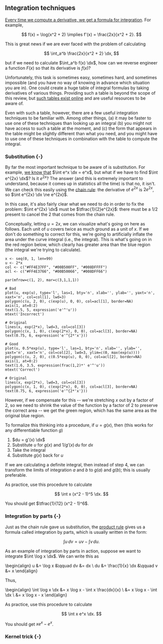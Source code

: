 ## Integration techniques

[Every time we compute a derivative, we get a formula for integration](integration.html#fundamental-theorem-of-calculus). For example,

$$ f(x) = \log(x^2 + 2) \implies f'(x) = \frac{2x}{x^2 + 2}. $$

This is great news if we are ever faced with the problem of calculating

$$ \int_a^b \frac{2x}{x^2 + 2} \dx, $$

but if we need to calculate $\int_a^b f(x) \dx$, how can we reverse engineer a function $F(x)$ so that its derivative is $f(x)$?

Unfortunately, this task is sometimes easy, sometimes hard, and sometimes impossible (and you have no way of knowing in advance which situation you are in). One could create a huge table of integral formulas by taking derivatives of various things. Providing such a table is beyond the scope of this review, but [such tables exist online](https://www.integral-table.com/) and are useful resources to be aware of.

Even with such a table, however, there are a few useful integration techniques to be familiar with. Among other things, (a) it may be faster to use one of these techniques than looking up an integral (b) you might not have access to such a table at the moment, and (c) the form that appears in the table might be slightly different than what you need, and you might have to use one of these techniques in combination with the table to compute the integral.

### Substitution {-}

By far the most important technique to be aware of is substitution. For example, [we know that](logarithm-and-exponential.html#exponential-derivatives-and-integrals) $\int e^x \dx = e^x$, but what if we have to find $\int e^{2x} \dx$? Is it $e^{2x}$? The answer (and this is extremely important to understand, because it comes up in statistics all the time) is that no, it isn't. We can check this easily using the [chain rule](derivatives.html#formulas): the derivative of $e^{2x}$ is $2e^{2x}$, so $\int e^{2x} \dx \ne e^{2x}$.

In this case, it's also fairly clear what we need to do in order to fix the problem: $\int e^{2x} \dx$ must be $\tfrac{1}{2}e^{2x}$: there must be a 1/2 present to cancel the 2 that comes from the chain rule.

Conceptually, letting $u=2x$, we can visualize what's going on here as follows. Each unit of $u$ covers twice as much ground as a unit of $x$. If we don't do something to correct for this, we're going to artificially inflate the area under the curve integral (i.e., the integral). This is what's going on in the red region below, which clearly has greater area than the blue region (the integral we're trying to calculate).

```{r, fig.height=3.5, echo=FALSE}
x <- seq(0, 1, len=99)
u <- 2*x
col <- c("#FF4E37FF", "#00B500FF", "#008DFFFF")
acl <- c("#FF4E3766", "#00B50066", "#008DFF66")

par(mfrow=c(1, 2), mar=c(3,1,1,1))

# Bad
plot(u, exp(u), type='l', las=1, bty='n', xlab='', ylab='', yaxt='n', xaxt='n', col=col[1], lwd=3)
polygon(c(u, 2, 0), c(exp(u), 0, 0), col=acl[1], border=NA)
axis(1, at=0:2)
text(1.5, 5, expression('e'^'u'))
mtext('Incorrect')

# Original
lines(x, exp(2*x), lwd=3, col=col[3])
polygon(c(x, 1, 0), c(exp(2*x), 0, 0), col=acl[3], border=NA)
text(0.75, 6, expression('e'^{2*'x'}))

# Good
plot(u, 0.5*exp(u), type='l', las=1, bty='n', xlab='', ylab='', yaxt='n', xaxt='n', col=col[2], lwd=3, ylim=c(0, max(exp(u))))
polygon(c(u, 2, 0), c(0.5*exp(u), 0, 0), col=acl[2], border=NA)
axis(1, at=0:2)
text(1.6, 3.5, expression(frac(1,2)*' e'^'u'))
mtext('Correct')

# Original
lines(x, exp(2*x), lwd=3, col=col[3])
polygon(c(x, 1, 0), c(exp(2*x), 0, 0), col=acl[3], border=NA)
text(0.75, 6, expression('e'^{2*'x'}))
```

However, if we compensate for this -- we're stretching $x$ out by a factor of 2, so we need to shrink the value of the function by a factor of 2 to preserve the correct area -- we get the green region, which has the same area as the original blue region.

To formalize this thinking into a procedure, if $u=g(x)$, then (this works for any differentiable function $g$)

1. $du = g'(x) \dx$
2. Substitute $u$ for $g(x)$ and $1/g'(x) \,du$ for $dx$
3. Take the integral
4. Substitute $g(x)$ back for $u$

If we are calculating a definite integral, then instead of step 4, we can transform the limits of integration $a$ and $b$ to $g(a)$ and $g(b)$; this is usually preferable.

As practice, use this procedure to calculate

$$ \int x (x^2 - 1)^5 \dx. $$

You should get $\tfrac{1}{12} (x^2 - 1)^6$.

### Integration by parts {-}

Just as the chain rule gave us substitution, the [product rule](derivatives.html#formulas) gives us a formula called integration by parts, which is usually written in the form:

$$ \int u \,dv = uv - \int v \,du. $$

As an example of integration by parts in action, suppose we want to integrate $\int \log x \dx$. We can write this as

\begin{align}
u &= \log x &\qquad dv &= dx \\
du &= \frac{1}{x} \dx &\qquad v &= x
\end{align}

Thus,

\begin{align}
\int \log x \dx &= x \log x - \int x \frac{dx}{x} \\
  &= x \log x - \int \dx \\
  &= x \log x - x
\end{align}

As practice, use this procedure to calculate

$$ \int x e^x \dx. $$

You should get $x e^x - e^x$.

### Kernel trick {-}

